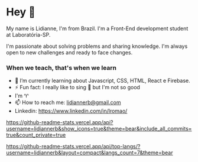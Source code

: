 # Hey 👋

My name is Lidianne, I'm from Brazil. I'm a Front-End development student at Laboratória-SP.

I'm passionate about solving problems and sharing knowledge. I'm always open to new challenges and ready to face changes.

### When we teach, that's when we learn

- 🌱 I’m currently learning about Javascript, CSS, HTML, React e Firebase.
- ⚡ Fun fact: I really like to sing 🎤 but I'm not so good
- I'm ♈
- 📫 How to reach me: lidiannerb@gmail.com
- Linkedin: https://www.linkedin.com/in/lromao/


https://github-readme-stats.vercel.app/api?username=lidiannerb&show_icons=true&theme=bear&include_all_commits=true&count_private=true

https://github-readme-stats.vercel.app/api/top-langs/?username=lidiannerb&layout=compact&langs_count=7&theme=bear
